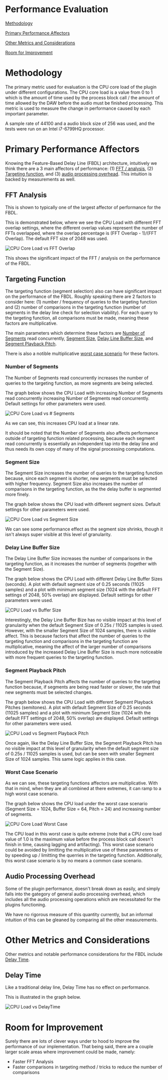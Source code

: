 # Performance Evaluation
[Methodology](#methodology)

[Primary Performance Affectors](#primary-performance-affectors)

[Other Metrics and Considerations](#other-metrics-and-considerations)

[Room for Improvement](#room-for-improvement)

# Methodology

The primary metric used for evaluation is the CPU core load of the plugin under different configurations. The CPU core load is a value from 0 to 1 which is the amount of time used by the process block call / the amount of time allowed by the DAW before the audio must be finished processing. This metric is used to measure the change in performance caused by each important parameter.

A sample rate of 44100 and a audio block size of 256 was used, and the tests were run on an Intel i7-6799HQ processor.

# Primary Performance Affectors

Knowing the Feature-Based Delay Line (FBDL) architecture, intuitively we think there are a 3 main affectors of performance: (1) [FFT / analysis](#fft-analysis), (2) [Targeting function](#targeting-function), and (3) [audio processing overhead](#audio-processing-overhead). This intuition is backed by measurements as well.

## FFT Analysis
This is shown to typically one of the largest affector of performance for the FBDL.

This is demonstrated below, where we see the CPU Load with different FFT overlap settings, where the different overlap values represent the number of FFTs overlapped, where the overlap percentage is (FFT Overlap - 1)/(FFT Overlap). The default FFT size of 2048 was used.

![CPU Core Load vs  FFT Overlap](https://github.com/NiccoloAbate/DelayCat/assets/27022723/836de897-381a-4032-8518-e46eac1a424e)

This shows the significant impact of the FFT / analysis on the performance of the FBDL.

## Targeting Function
The targeting function (segment selection) also can have significant impact on the performance of the FBDL. Roughly speaking there are 2 factors to consider here: (1) number / frequency of queries to the targeting function and (2) number of comparisons in the targeting function (number of segments in the delay line check for selection viability). For each query to the targeting function, all comparisons must be made, meaning these factors are multiplicative.

The main parameters which determine these factors are [Number of Segments](#number-of-segments) read concurrently, [Segment Size](#segment-size), [Delay Line Buffer Size](#delay-line-buffer-size), and [Segment Playback Pitch](#segment-playback-pitch).

There is also a notible multiplicative [worst case scenario](#worst-case-scenario) for these factors.

### Number of Segments
The Number of Segments read concurrently increases the number of queries to the targeting function, as more segments are being selected.

The graph below shows the CPU Load with increasing Number of Segments read concurrently increasing Number of Segments read concurrently. Default settings for other parameters were used.

![CPU Core Load vs  # Segments](https://github.com/NiccoloAbate/DelayCat/assets/27022723/d9771682-f792-4c7e-9457-0cb6bea18b6d)

As we can see, this increases CPU load at a linear rate.

It should be noted that the Number of Segments also affects performance outside of targeting function related processing, because each segment read concurrently is essentially an independent tap into the delay line and thus needs its own copy of many of the signal processing computations.

### Segment Size
The Segment Size increases the number of queries to the targeting function because, since each segment is shorter, new segments must be selected with higher frequency. Segment Size also increases the number of comparisons in the targeting function, as the the delay buffer is segmented more finely.

The graph below shows the CPU load with different segment sizes. Default settings for other parameters were used.

![CPU Core Load vs  Segment Size](https://github.com/NiccoloAbate/DelayCat/assets/27022723/10b21c0d-a128-4082-840e-ee39b7a270a1)

We can see some performance effect as the segment size shrinks, though it isn't always super visible at this level of granularity.

### Delay Line Buffer Size
The Delay Line Buffer Size increases the number of comparisons in the targeting function, as it increases the number of segments (together with the Segment Size).

The graph below shows the CPU Load with different Delay Line Buffer Sizes (seconds). A plot with default segment size of 0.25 seconds (11025 samples) and a plot with minimum segment size (1024 with the default FFT settings of 2048, 50% overlap) are displayed. Default settings for other parameters were used.

![CPU Load vs  Buffer Size](https://github.com/NiccoloAbate/DelayCat/assets/27022723/0e06c098-e829-43df-8eee-24e62c0e87d2)

Interestingly, the Delay Line Buffer Bize has no visible impact at this level of granularity when the default Segment Size of 0.25s / 11025 samples is used. However, with the smaller Segment Size of 1024 samples, there is visible affect. This is because factors that affect the number of queries to the targeting function and comparisons in the targeting function are multiplicative, meaning the affect of the larger number of comparisons introduced by the increased Delay Line Buffer Size is much more noticeable with more frequent queries to the targeting function.

### Segment Playback Pitch
The Segment Playback Pitch affects the number of queries to the targeting function because, if segments are being read faster or slower, the rate that new segments must be selected changes.

The graph below shows the CPU Load with different Segment Playback Pitches (semitones). A plot with default Segment Size of 0.25 seconds (11025 samples) and a plot with minimum Segment Size (1024 with the default FFT settings of 2048, 50% overlap) are displayed. Default settings for other parameters were used.

![CPU Load vs  Segment Playback Pitch](https://github.com/NiccoloAbate/DelayCat/assets/27022723/c4d0f361-d3e3-453f-b2cc-dc75c7ad2e1b)

Once again, like the Delay Line Buffer Size, the Segment Playback Pitch has no visible impact at this level of granularity when the default segment size of 0.25s / 11025 samples is used, but can be seen with smaller Segment Size of 1024 samples. This same logic applies in this case.

### Worst Case Scenario
As we can see, these targeting functions affectors are multiplicative. With that in mind, when they are all combined at there extremes, it can ramp to a high worst case scenario.

The graph below shows the CPU load under the worst case scenario (Segment Size = 1024, Buffer Size = 64, Pitch = 24) and increasing number of segments.

![CPU Core Load Worst Case](https://github.com/NiccoloAbate/DelayCat/assets/27022723/fe08ceb1-639d-4f89-a18a-1f49f3617a42)

The CPU load in this worst case is quite extreme (note that a CPU core load value of 1.0 is the maximum value before the process block call doesn't finish in time, causing lagging and artifacting). This worst case scenario could be avoided by limitting the multiplicative use of these parameters or by speeding up / limitting the querries in the targeting function. Additionally, this worst case scenario is by no means a common case scenario.

## Audio Processing Overhead
Some of the plugin performance, doesn't break down as easily, and simply falls into the gategory of general audio processing overhead, which includes all the audio processing operations which are necessitated for the plugins functioning.

We have no rigorous measure of this quantity currently, but an informal intuition of this can be gleaned by comparing all the other measurements.

# Other Metrics and Considerations
Other metrics and notable performance considerations for the FBDL include [Delay Time](#delay-time).

## Delay Time
Like a traditional delay line, Delay Time has no effect on performance.

This is illustrated in the graph below.

![CPU Load vs  DelayTime](https://github.com/NiccoloAbate/DelayCat/assets/27022723/11e1b185-eb2a-4653-a793-d1c89a6d7aa4)

# Room for Improvement
Surely there are lots of clever ways under to hood to improve the performance of our implementation. That being said, there are a couple larger scale areas where improvement could be made, namely:
* Faster FFT Analysis
* Faster comparisons in targeting method / tricks to reduce the number of comparisons
